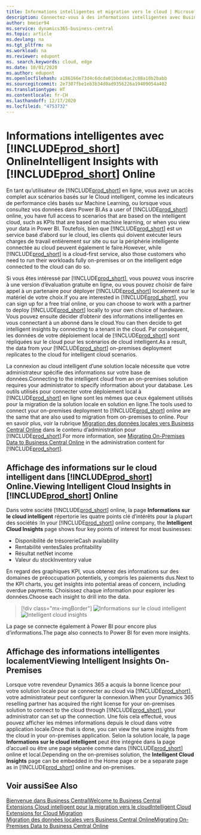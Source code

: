 ```yaml
---
title: Informations intelligentes et migration vers le cloud | Microsoft Docs
description: Connectez-vous à des informations intelligentes avec Business Central, à partir de votre solution sur site. Découvrez comment migrer vers le cloud.
author: bmeier94
ms.service: dynamics365-business-central
ms.topic: article
ms.devlang: na
ms.tgt_pltfrm: na
ms.workload: na
ms.reviewer: edupont
ms. search.keywords: cloud, edge
ms.date: 10/01/2020
ms.author: edupont
ms.openlocfilehash: a186166e73d4c6dcda01bbda6ac2c88a18b2babb
ms.sourcegitcommit: 2e7307fbe1eb3b34d0ad9356226a19409054a402
ms.translationtype: HT
ms.contentlocale: fr-CH
ms.lasthandoff: 12/17/2020
ms.locfileid: "4753732"
---
```

# <a name="intelligent-insights-with-prod_short-online"></a><span data-ttu-id="ee08c-104">Informations intelligentes avec [!INCLUDE[prod_short](includes/prod_short.md)] Online</span><span class="sxs-lookup"><span data-stu-id="ee08c-104">Intelligent Insights with [!INCLUDE[prod_short](includes/prod_short.md)] Online</span></span>

<span data-ttu-id="ee08c-105">En tant qu’utilisateur de [!INCLUDE[prod_short](includes/prod_short.md)] en ligne, vous avez un accès complet aux scénarios basés sur le Cloud intelligent, comme les indicateurs de performance clés basés sur Machine Learning, ou lorsque vous consultez vos données dans Power BI.</span><span class="sxs-lookup"><span data-stu-id="ee08c-105">As a user of [!INCLUDE[prod_short](includes/prod_short.md)] online, you have full access to scenarios that are based on the intelligent cloud, such as KPIs that are based on machine learning, or when you view your data in Power BI.</span></span> <span data-ttu-id="ee08c-106">Toutefois, bien que [!INCLUDE[prod_short](includes/prod_short.md)] est un service basé d’abord sur le cloud, les clients qui doivent exécuter leurs charges de travail entièrement sur site ou sur la périphérie intelligente connectée au cloud peuvent également le faire.</span><span class="sxs-lookup"><span data-stu-id="ee08c-106">However, while [!INCLUDE[prod_short](includes/prod_short.md)] is a cloud-first service, also those customers who need to run their workloads fully on-premises or on the intelligent edge connected to the cloud can do so.</span></span>  

<span data-ttu-id="ee08c-107">Si vous êtes intéressé par [!INCLUDE[prod_short](includes/prod_short.md)], vous pouvez vous inscrire à une version d’évaluation gratuite en ligne, ou vous pouvez choisir de faire appel à un partenaire pour déployer [!INCLUDE[prod_short](includes/prod_short.md)] localement sur le matériel de votre choix.</span><span class="sxs-lookup"><span data-stu-id="ee08c-107">If you are interested in [!INCLUDE[prod_short](includes/prod_short.md)], you can sign up for a free trial online, or you can choose to work with a partner to deploy [!INCLUDE[prod_short](includes/prod_short.md)] locally to your own choice of hardware.</span></span> <span data-ttu-id="ee08c-108">Vous pouvez ensuite décider d’obtenir des informations intelligentes en vous connectant à un abonné dans le cloud.</span><span class="sxs-lookup"><span data-stu-id="ee08c-108">You can then decide to get intelligent insights by connecting to a tenant in the cloud.</span></span> <span data-ttu-id="ee08c-109">Par conséquent, les données de votre déploiement local de [!INCLUDE[prod_short](includes/prod_short.md)] sont répliquées sur le cloud pour les scénarios de cloud intelligent.</span><span class="sxs-lookup"><span data-stu-id="ee08c-109">As a result, the data from your [!INCLUDE[prod_short](includes/prod_short.md)] on-premises deployment replicates to the cloud for intelligent cloud scenarios.</span></span>  

<span data-ttu-id="ee08c-110">La connexion au cloud intelligent d’une solution locale nécessite que votre administrateur spécifie des informations sur votre base de données.</span><span class="sxs-lookup"><span data-stu-id="ee08c-110">Connecting to the intelligent cloud from an on-premises solution requires your administrator to specify information about your database.</span></span> <span data-ttu-id="ee08c-111">Les outils utilisés pour connecter votre déploiement local à [!INCLUDE[prod_short](includes/prod_short.md)] en ligne sont les mêmes que ceux également utilisés pour la migration de la solution locale en solution en ligne.</span><span class="sxs-lookup"><span data-stu-id="ee08c-111">The tools used to connect your on-premises deployment to [!INCLUDE[prod_short](includes/prod_short.md)] online are the same that are also used to migration from on-premises to online.</span></span> <span data-ttu-id="ee08c-112">Pour en savoir plus, voir la rubrique [Migration des données locales vers Business Central Online](/dynamics365/business-central/dev-itpro/administration/migrate-data) dans le contenu d’administration pour [!INCLUDE[prod_short](includes/prod_short.md)].</span><span class="sxs-lookup"><span data-stu-id="ee08c-112">For more information, see [Migrating On-Premises Data to Business Central Online](/dynamics365/business-central/dev-itpro/administration/migrate-data) in the administration content for [!INCLUDE[prod_short](includes/prod_short.md)].</span></span>  

## <a name="viewing-intelligent-cloud-insights-in-prod_short-online"></a><span data-ttu-id="ee08c-113">Affichage des informations sur le cloud intelligent dans [!INCLUDE[prod_short](includes/prod_short.md)] Online.</span><span class="sxs-lookup"><span data-stu-id="ee08c-113">Viewing Intelligent Cloud Insights in [!INCLUDE[prod_short](includes/prod_short.md)] Online</span></span>

<span data-ttu-id="ee08c-114">Dans votre société [!INCLUDE[prod_short](includes/prod_short.md)] online, la page **Informations sur le cloud intelligent** répertorie les quatre points clé d’intérêts pour la plupart des sociétés :</span><span class="sxs-lookup"><span data-stu-id="ee08c-114">In your [!INCLUDE[prod_short](includes/prod_short.md)] online company, the **Intelligent Cloud Insights** page shows four key points of interest for most businesses:</span></span>

- <span data-ttu-id="ee08c-115">Disponibilité de trésorerie</span><span class="sxs-lookup"><span data-stu-id="ee08c-115">Cash availability</span></span>
- <span data-ttu-id="ee08c-116">Rentabilité ventes</span><span class="sxs-lookup"><span data-stu-id="ee08c-116">Sales profitability</span></span>
- <span data-ttu-id="ee08c-117">Résultat net</span><span class="sxs-lookup"><span data-stu-id="ee08c-117">Net income</span></span>
- <span data-ttu-id="ee08c-118">Valeur du stock</span><span class="sxs-lookup"><span data-stu-id="ee08c-118">Inventory value</span></span>

<span data-ttu-id="ee08c-119">En regard des graphiques KPI, vous obtenez des informations sur des domaines de préoccupation potentiels, y compris les paiements dus.</span><span class="sxs-lookup"><span data-stu-id="ee08c-119">Next to the KPI charts, you get insights into potential areas of concern, including overdue payments.</span></span> <span data-ttu-id="ee08c-120">Choisissez chaque information pour explorer les données.</span><span class="sxs-lookup"><span data-stu-id="ee08c-120">Choose each insight to drill into the data.</span></span>  

> [!div class="mx-imgBorder"]
> <span data-ttu-id="ee08c-121">![Informations sur le cloud intelligent](media/across-intelligent-cloud/intelligentcloudApril19.png "Affiche la page Informations sur le cloud intelligent dans Business Central")</span><span class="sxs-lookup"><span data-stu-id="ee08c-121">![Intelligent cloud insights](media/across-intelligent-cloud/intelligentcloudApril19.png "Shows the Intelligent Cloud Insights page in Business Central")</span></span>

<span data-ttu-id="ee08c-122">La page se connecte également à Power BI pour encore plus d’informations.</span><span class="sxs-lookup"><span data-stu-id="ee08c-122">The page also connects to Power BI for even more insights.</span></span>

## <a name="viewing-intelligent-insights-on-premises"></a><span data-ttu-id="ee08c-123">Affichage des informations intelligentes localement</span><span class="sxs-lookup"><span data-stu-id="ee08c-123">Viewing Intelligent Insights On-Premises</span></span>

<span data-ttu-id="ee08c-124">Lorsque votre revendeur Dynamics 365 a acquis la bonne licence pour votre solution locale pour se connecter au cloud via [!INCLUDE[prod_short](includes/prod_short.md)], votre administrateur peut configurer la connexion.</span><span class="sxs-lookup"><span data-stu-id="ee08c-124">When your Dynamics 365 reselling partner has acquired the right license for your on-premises solution to connect to the cloud through [!INCLUDE[prod_short](includes/prod_short.md)], your administrator can set up the connection.</span></span> <span data-ttu-id="ee08c-125">Une fois cela effectué, vous pouvez afficher les mêmes informations depuis le cloud dans votre application locale.</span><span class="sxs-lookup"><span data-stu-id="ee08c-125">Once that is done, you can view the same insights from the cloud in your on-premises application.</span></span> <span data-ttu-id="ee08c-126">Selon la solution locale, la page **Informations sur le cloud intelligent** peut être intégrée dans la page d’accueil ou être une page séparée comme dans [!INCLUDE[prod_short](includes/prod_short.md)] online et local.</span><span class="sxs-lookup"><span data-stu-id="ee08c-126">Depending on the on-premises solution, the **Intelligent Cloud Insights** page can be embedded in the Home page or be a separate page as in [!INCLUDE[prod_short](includes/prod_short.md)] online and on-premises.</span></span>  

## <a name="see-also"></a><span data-ttu-id="ee08c-127">Voir aussi</span><span class="sxs-lookup"><span data-stu-id="ee08c-127">See Also</span></span>

[<span data-ttu-id="ee08c-128">Bienvenue dans Business Central</span><span class="sxs-lookup"><span data-stu-id="ee08c-128">Welcome to Business Central</span></span>](index.md)  
[<span data-ttu-id="ee08c-129">Extensions Cloud intelligent pour la migration vers le cloud</span><span class="sxs-lookup"><span data-stu-id="ee08c-129">Intelligent Cloud Extensions for Cloud Migration</span></span>](ui-extensions-data-replication.md)  
[<span data-ttu-id="ee08c-130">Migration des données locales vers Business Central Online</span><span class="sxs-lookup"><span data-stu-id="ee08c-130">Migrating On-Premises Data to Business Central Online</span></span>](/dynamics365/business-central/dev-itpro/administration/migrate-data)  
